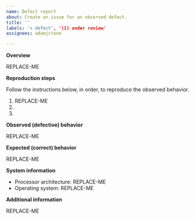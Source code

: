 ```yaml
---
name: Defect report
about: Create an issue for an observed defect.
title: ''
labels: '> defect', '(1) under review'
assignees: adamjstone

---
```


**Overview**

REPLACE-ME

**Reproduction steps**

Follow the instructions below, in order, to reproduce the observed behavior.

1. REPLACE-ME
2. 
3. 

**Observed (defective) behavior**

REPLACE-ME

**Expected (correct) behavior**

REPLACE-ME

**System information**

* Processor architecture: REPLACE-ME
* Operating system: REPLACE-ME

**Additional information**

REPLACE-ME
